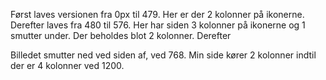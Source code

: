 Først laves versionen fra 0px til 479. Her er der 2 kolonner på ikonerne.
Derefter laves fra 480 til 576. Her har siden 3 kolonner på ikonerne og 1 smutter under. Der beholdes blot 2 kolonner.
Derefter

Billedet smutter ned ved siden af, ved 768.
Min side kører 2 kolonner indtil der er 4 kolonner ved 1200.

